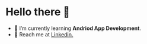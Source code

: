 # Hello there 👋

- 🌱 I’m currently learning **Andriod App Development**.
- 💬 Reach me at [Linkedin.](https://www.linkedin.com/in/mugilpandianv/)

